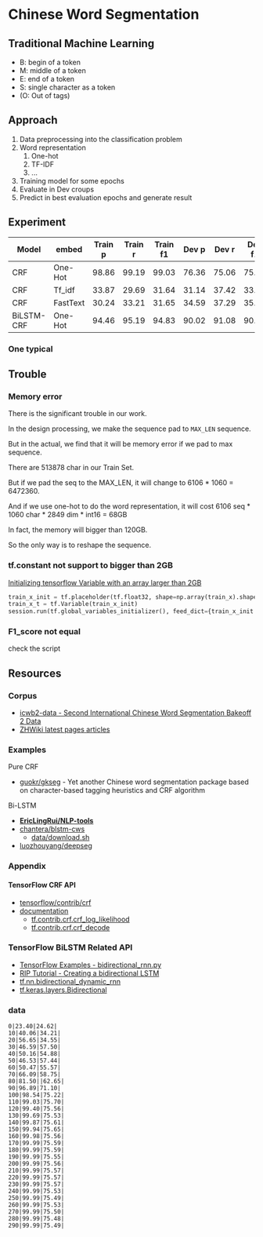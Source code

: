 # Chinese Word Segmentation

## Traditional Machine Learning

- B: begin of a token
- M: middle of a token
- E: end of a token
- S: single character as a token
- (O: Out of tags)

## Approach

1. Data preprocessing into the classification problem
2. Word representation
   1. One-hot
   2. TF-IDF
   3. ...
3. Training model for some epochs
4. Evaluate in Dev croups
5. Predict in best evaluation epochs and generate result

## Experiment

| Model      | embed    | Train p | Train r | Train f1 | Dev p | Dev r | Dev f1 | Test p | Test n | Test f1 | Best Epoch |
| ---------- | -------- | ------- | ------- | -------- | ----- | ----- | ------ | ------ | ------ | ------- | ---------- |
| CRF        | One-Hot  | 98.86   | 99.19   | 99.03    | 76.36 | 75.06 | 75.70  | 78.54  | 75.68  | 77.08   | 130        |
| CRF        | Tf_idf   | 33.87   | 29.69   | 31.64    | 31.14 | 37.42 | 33.99  | 31.69  | 37.42  | 34.32   | 90         |
| CRF        | FastText | 30.24   | 33.21   | 31.65    | 34.59 | 37.29 | 35.89  | 36.13  | 37.99  | 37.03   | 50         |
| BiLSTM-CRF | One-Hot  | 94.46   | 95.19   | 94.83    | 90.02 | 91.08 | 90.55  | 91.01  | 91.32  | 91.16   | 8-75       |

### One typical

## Trouble

### Memory error

There is the significant trouble in our work.

In the design processing, we make the sequence pad to `MAX_LEN` sequence.

But in the actual, we find that it will be memory error if we pad to max sequence.

There are 513878 char in our Train Set.

But if we pad the seq to the MAX_LEN, it will change to 6106 \* 1060 = 6472360.

And if we use one-hot to do the word representation, it will cost 6106 seq \* 1060 char \* 2849 dim \* int16 = 68GB

In fact, the memory will bigger than 120GB.

So the only way is to reshape the sequence.

### tf.constant not support to bigger than 2GB

[Initializing tensorflow Variable with an array larger than 2GB](https://stackoverflow.com/questions/35394103/initializing-tensorflow-variable-with-an-array-larger-than-2gb)

```python
train_x_init = tf.placeholder(tf.float32, shape=np.array(train_x).shape)
train_x_t = tf.Variable(train_x_init)
session.run(tf.global_variables_initializer(), feed_dict={train_x_init: train_x})
```

### F1_score not equal

check the script

## Resources

### Corpus

- [icwb2-data - Second International Chinese Word Segmentation Bakeoff 2 Data](http://sighan.cs.uchicago.edu/bakeoff2005/)
- [ZHWiki latest pages articles](https://dumps.wikimedia.org/zhwiki/latest/zhwiki-latest-pages-articles.xml.bz2)

### Examples

Pure CRF

- [guokr/gkseg](https://github.com/guokr/gkseg) - Yet another Chinese word segmentation package based on character-based tagging heuristics and CRF algorithm

Bi-LSTM

- [**EricLingRui/NLP-tools**](https://github.com/EricLingRui/NLP-tools)
- [chantera/blstm-cws](https://github.com/chantera/blstm-cws)
  - [data/download.sh](https://github.com/chantera/blstm-cws/blob/master/data/download.sh)
- [luozhouyang/deepseg](https://github.com/luozhouyang/deepseg)

### Appendix

#### TensorFlow CRF API

- [tensorflow/contrib/crf](https://github.com/tensorflow/tensorflow/tree/master/tensorflow/contrib/crf)
- [documentation](https://www.tensorflow.org/api_docs/python/tf/contrib/crf)
  - [tf.contrib.crf.crf_log_likelihood](https://www.tensorflow.org/api_docs/python/tf/contrib/crf/crf_log_likelihood)
  - [tf.contrib.crf.crf_decode](https://www.tensorflow.org/api_docs/python/tf/contrib/crf/crf_decode)

### TensorFlow BiLSTM Related API

- [TensorFlow Examples - bidirectional_rnn.py](https://github.com/aymericdamien/TensorFlow-Examples/blob/master/examples/3_NeuralNetworks/bidirectional_rnn.py)
- [RIP Tutorial - Creating a bidirectional LSTM](https://riptutorial.com/tensorflow/example/17004/creating-a-bidirectional-lstm)
- [tf.nn.bidirectional_dynamic_rnn](https://www.tensorflow.org/api_docs/python/tf/nn/bidirectional_dynamic_rnn)
- [tf.keras.layers.Bidirectional](https://www.tensorflow.org/api_docs/python/tf/keras/layers/Bidirectional)

### data

```plain txt
0|23.40|24.62|
10|40.06|34.21|
20|56.65|34.55|
30|46.59|57.50|
40|50.16|54.88|
50|46.53|57.44|
60|50.47|55.57|
70|66.09|58.75|
80|81.50||62.65|
90|96.89|71.10|
100|98.54|75.22|
110|99.03|75.70|
120|99.40|75.56|
130|99.69|75.53|
140|99.87|75.61|
150|99.94|75.65|
160|99.98|75.56|
170|99.99|75.59|
180|99.99|75.59|
190|99.99|75.55|
200|99.99|75.56|
210|99.99|75.57|
220|99.99|75.57|
230|99.99|75.57|
240|99.99|75.53|
250|99.99|75.49|
260|99.99|75.53|
270|99.99|75.50|
280|99.99|75.48|
290|99.99|75.49|
```
